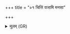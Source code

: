 +++
title = "०१ चित्तिं यजामि मनसा"

+++
<details><summary>मूलम् (GR)</summary>

चित्तिं यजामि मनसा  
चित्तिं देवाꣳ ऋतावृधः ।  
जातवेदः प्र णस् तिर-  
-अग्ने विश्वाभिर् ऊतिभिः ॥
</details>